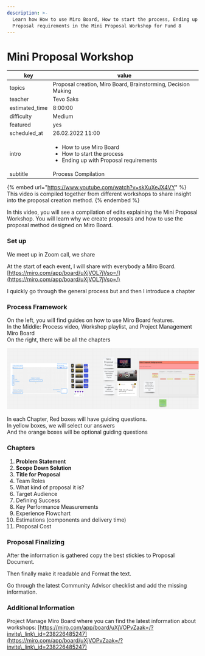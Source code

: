 ```yaml
---
description: >-
  Learn how How to use Miro Board, How to start the process, Ending up with
  Proposal requirements in the Mini Proposal Workshop for Fund 8
---
```


# Mini Proposal Workshop

| key             | value                                                                                                                 |
| --------------- | --------------------------------------------------------------------------------------------------------------------- |
| topics          | Proposal creation, Miro Board, Brainstorming, Decision Making                                                         |
| teacher         | Tevo Saks                                                                                                             |
| estimated\_time | 8:00:00                                                                                                               |
| difficulty      | Medium                                                                                                                |
| featured        | yes                                                                                                                   |
| scheduled\_at   | 26.02.2022 11:00                                                                                                      |
| intro           | <ul><li>How to use Miro Board</li><li>How to start the process</li><li>Ending up with Proposal requirements</li></ul> |
| subtitle        | Process Compilation                                                                                                   |

{% embed url="https://www.youtube.com/watch?v=skXuXeJX4VY" %}
This video is compiled together from different workshops to share insight into the proposal creation method.
{% endembed %}

In this video, you will see a compilation of edits explaining the Mini Proposal Workshop. You will learn why we create proposals and how to use the proposal method designed on Miro Board.

### Set up

We meet up in Zoom call, we share

At the start of each event, I will share with everybody a Miro Board.\
[https://miro.com/app/board/uXjVOL7jVso=/](https://miro.com/app/board/uXjVOL7jVso=/)

I quickly go through the general process but and then I introduce a chapter

### Process Framework

On the left, you will find guides on how to use Miro Board features.\
In the Middle: Process video, Workshop playlist, and Project Management Miro Board\
On the right, there will be all the chapters

![Mini Proposal Template](../../.gitbook/assets/image.png)

In each Chapter, Red boxes will have guiding questions.\
In yellow boxes, we will select our answers\
And the orange boxes will be optional guiding questions

### Chapters

1. **Problem Statement**
2. **Scope Down Solution**
3. **Title for Proposal**
4. Team Roles
5. What kind of proposal it is?
6. Target Audience
7. Defining Success
8. Key Performance Measurements
9. Experience Flowchart
10. Estimations (components and delivery time)
11. Proposal Cost

### Proposal Finalizing

After the information is gathered copy the best stickies to Proposal Document.

Then finally make it readable and Format the text.

Go through the latest Community Advisor checklist and add the missing information.

### Additional Information

Project Manage Miro Board where you can find the latest information about workshops: [https://miro.com/app/board/uXjVOPvZaak=/?invite\_link\_id=238226485247](https://miro.com/app/board/uXjVOPvZaak=/?invite\_link\_id=238226485247)
